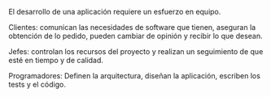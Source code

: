 El desarrollo de una aplicación requiere un esfuerzo en equipo.

Clientes: comunican las necesidades de software que tienen, aseguran la obtención de lo pedido, pueden cambiar de opinión y recibir lo que desean.

Jefes: controlan los recursos del proyecto y realizan un seguimiento de que esté en tiempo y de calidad.

Programadores: Definen la arquitectura, diseñan la aplicación, escriben los tests y el código.